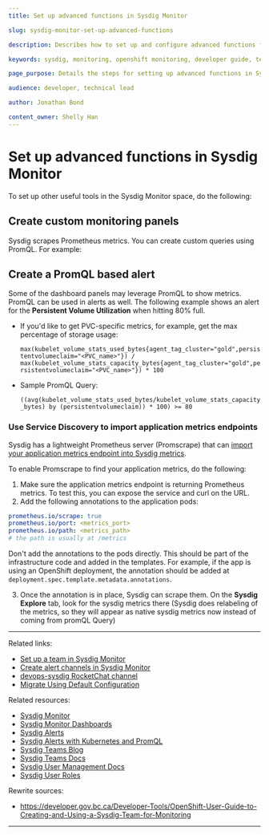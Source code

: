 ```yaml
---
title: Set up advanced functions in Sysdig Monitor

slug: sysdig-monitor-set-up-advanced-functions

description: Describes how to set up and configure advanced functions for a team in Sysdig Monitor.

keywords: sysdig, monitoring, openshift monitoring, developer guide, team guide, team, configure, advanced functions, custom monitoring, PromQL, Service Discovery

page_purpose: Details the steps for setting up advanced functions in Sysdig Monitor, including custom monitoring, PromQL alerts, and application metrics.

audience: developer, technical lead

author: Jonathan Bond

content_owner: Shelly Han
---
```


# Set up advanced functions in Sysdig Monitor<a name="advanced-functions"></a>
To set up other useful tools in the Sysdig Monitor space, do the following:

## Create custom monitoring panels
Sysdig scrapes Prometheus metrics. You can create custom queries using PromQL. For example:

## Create a PromQL based alert
Some of the dashboard panels may leverage PromQL to show metrics. PromQL can be used in alerts as well. The following example shows an alert for the **Persistent Volume Utilization** when hitting 80% full.

- If you'd like to get PVC-specific metrics, for example, get the max percentage of storage usage:

  `max(kubelet_volume_stats_used_bytes{agent_tag_cluster="gold",persistentvolumeclaim="<PVC_name>"}) / max(kubelet_volume_stats_capacity_bytes{agent_tag_cluster="gold",persistentvolumeclaim="<PVC_name>"}) * 100`

- Sample PromQL Query:

  `((avg(kubelet_volume_stats_used_bytes/kubelet_volume_stats_capacity_bytes) by (persistentvolumeclaim)) * 100) >= 80`  

### Use Service Discovery to import application metrics endpoints
Sysdig has a lightweight Prometheus server (Promscrape) that can [import your application metrics endpoint into Sysdig metrics](https://docs.sysdig.com/en/docs/sysdig-monitor/integrations-for-sysdig-monitor/configure-monitoring-integrations/migrating-from-promscrape-v1-to-v2/#migrate-using-default-configuration).

To enable Promscrape to find your application metrics, do the following:
1. Make sure the application metrics endpoint is returning Prometheus metrics. To test this, you can expose the service and curl on the URL.
1. Add the following annotations to the application pods:
  ```yaml
  prometheus.io/scrape: true
  prometheus.io/port: <metrics_port>
  prometheus.io/path: <metrics_path>
  # the path is usually at /metrics
  ```
  Don't add the annotations to the pods directly. This should be part of the infrastructure code and added in the templates. For example, if the app is using an OpenShift deployment, the annotation should be added at `deployment.spec.template.metadata.annotations`.

3. Once the annotation is in place, Sysdig can scrape them. On the **Sysdig Explore** tab, look for the sysdig metrics there (Sysdig does relabeling of the metrics, so they will appear as native sysdig metrics now instead of coming from promQL Query)

---
Related links:
- [Set up a team in Sysdig Monitor](./setup-team-sysdig-monitor.md)
- [Create alert channels in Sysdig Monitor](create-alert-channels-sysdig-monitor.md)
- [devops-sysdig RocketChat channel](https://chat.developer.gov.bc.ca/channel/devops-sysdig!)
- [Migrate Using Default Configuration](https://docs.sysdig.com/en/docs/sysdig-monitor/integrations-for-sysdig-monitor/configure-monitoring-integrations/migrating-from-promscrape-v1-to-v2/#migrate-using-default-configuration)

Related resources:
- [Sysdig Monitor](https://docs.sysdig.com/en/sysdig-monitor.html)
- [Sysdig Monitor Dashboards](https://docs.sysdig.com/en/dashboards.html)
- [Sysdig Alerts](https://docs.sysdig.com/en/alerts.html)
- [Sysdig Alerts with Kubernetes and PromQL](https://sysdig.com/blog/alerting-kubernetes/)
- [Sysdig Teams Blog](https://sysdig.com/blog/introducing-sysdig-teams/)
- [Sysdig Teams Docs ](https://docs.sysdig.com/en/grouping,-scoping,-and-segmenting-metrics.html#al_UUID-c54169b7-c8f5-4990-6b63-dd2e25b96cce_UUID-3dc7a7aa-2549-23a2-94e2-cee57bdd538f)
- [Sysdig User Management Docs](https://docs.sysdig.com/en/manage-teams-and-roles.html)
- [Sysdig User Roles](https://docs.sysdig.com/en/user-and-team-administration.html)

Rewrite sources:
* https://developer.gov.bc.ca/Developer-Tools/OpenShift-User-Guide-to-Creating-and-Using-a-Sysdig-Team-for-Monitoring

---

